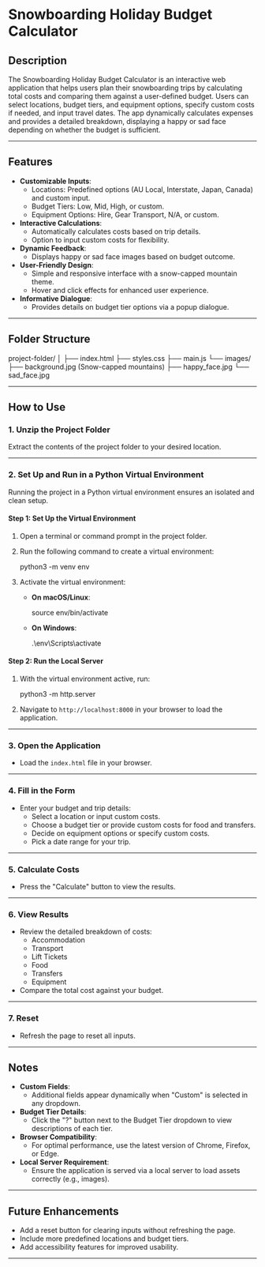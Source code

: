 # Snowboarding Holiday Budget Calculator

## Description
The Snowboarding Holiday Budget Calculator is an interactive web application that helps users plan their snowboarding trips by calculating total costs and comparing them against a user-defined budget. Users can select locations, budget tiers, and equipment options, specify custom costs if needed, and input travel dates. The app dynamically calculates expenses and provides a detailed breakdown, displaying a happy or sad face depending on whether the budget is sufficient.

---

## Features
- **Customizable Inputs**:
  - Locations: Predefined options (AU Local, Interstate, Japan, Canada) and custom input.
  - Budget Tiers: Low, Mid, High, or custom.
  - Equipment Options: Hire, Gear Transport, N/A, or custom.
- **Interactive Calculations**:
  - Automatically calculates costs based on trip details.
  - Option to input custom costs for flexibility.
- **Dynamic Feedback**:
  - Displays happy or sad face images based on budget outcome.
- **User-Friendly Design**:
  - Simple and responsive interface with a snow-capped mountain theme.
  - Hover and click effects for enhanced user experience.
- **Informative Dialogue**:
  - Provides details on budget tier options via a popup dialogue.

---

## Folder Structure


project-folder/
│
├── index.html
├── styles.css
├── main.js
└── images/
    ├── background.jpg (Snow-capped mountains)
    ├── happy_face.jpg
    └── sad_face.jpg


---

## How to Use
### 1. **Unzip the Project Folder**
   Extract the contents of the project folder to your desired location.

---

### 2. **Set Up and Run in a Python Virtual Environment**
   Running the project in a Python virtual environment ensures an isolated and clean setup.

   #### Step 1: Set Up the Virtual Environment
   1. Open a terminal or command prompt in the project folder.
   2. Run the following command to create a virtual environment:
      
      python3 -m venv env
      
   3. Activate the virtual environment:
      - **On macOS/Linux**:
        
        source env/bin/activate
        
      - **On Windows**:
        
        .\env\Scripts\activate
        

   #### Step 2: Run the Local Server
   1. With the virtual environment active, run:
      
      python3 -m http.server
      
   2. Navigate to `http://localhost:8000` in your browser to load the application.

---

### 3. **Open the Application**
   - Load the `index.html` file in your browser.

---

### 4. **Fill in the Form**
   - Enter your budget and trip details:
     - Select a location or input custom costs.
     - Choose a budget tier or provide custom costs for food and transfers.
     - Decide on equipment options or specify custom costs.
     - Pick a date range for your trip.

---

### 5. **Calculate Costs**
   - Press the "Calculate" button to view the results.

---

### 6. **View Results**
   - Review the detailed breakdown of costs:
     - Accommodation
     - Transport
     - Lift Tickets
     - Food
     - Transfers
     - Equipment
   - Compare the total cost against your budget.

---

### 7. **Reset**
   - Refresh the page to reset all inputs.

---

## Notes
- **Custom Fields**:
  - Additional fields appear dynamically when "Custom" is selected in any dropdown.
- **Budget Tier Details**:
  - Click the "?" button next to the Budget Tier dropdown to view descriptions of each tier.
- **Browser Compatibility**:
  - For optimal performance, use the latest version of Chrome, Firefox, or Edge.
- **Local Server Requirement**:
  - Ensure the application is served via a local server to load assets correctly (e.g., images).

---

## Future Enhancements
- Add a reset button for clearing inputs without refreshing the page.
- Include more predefined locations and budget tiers.
- Add accessibility features for improved usability.

---
